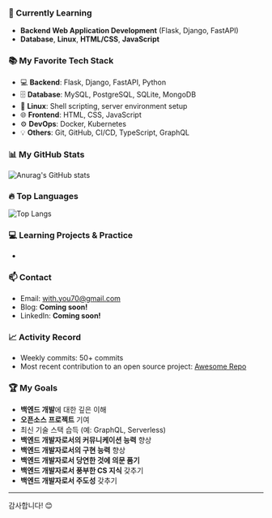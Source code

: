 
### 🚀 Currently Learning
- **Backend Web Application Development** (Flask, Django, FastAPI)
- **Database**, **Linux**, **HTML/CSS**, **JavaScript**

### 📚 My Favorite Tech Stack
- 💻 **Backend**: Flask, Django, FastAPI, Python
- 🗄️ **Database**: MySQL, PostgreSQL, SQLite, MongoDB
- 🐧 **Linux**: Shell scripting, server environment setup
- 🌐 **Frontend**: HTML, CSS, JavaScript
- ⚙️ **DevOps**: Docker, Kubernetes
- 💡 **Others**: Git, GitHub, CI/CD, TypeScript, GraphQL

### 📊 **My GitHub Stats**
![Anurag's GitHub stats](https://github-readme-stats.vercel.app/api?username=domain0099&show_icons=true&hide_title=true&count_private=true&hide=prs&theme=radical)

### 🔥 **Top Languages**
![Top Langs](https://github-readme-stats.vercel.app/api/top-langs/?username=domain0099&layout=compact&theme=radical)

### 💻 Learning Projects & Practice
- 

### 📫 Contact
- Email: [with.you70@gmail.com](mailto:with.you@gmail.com)
- Blog: **Coming soon!**
- LinkedIn: **Coming soon!**

### 📈 Activity Record
- Weekly commits: 50+ commits
- Most recent contribution to an open source project: [Awesome Repo](https://github.com/opensource/repo)

### 🏆 My Goals
- **백엔드 개발**에 대한 깊은 이해
- **오픈소스 프로젝트** 기여
- 최신 기술 스택 습득 (예: GraphQL, Serverless)
- **백엔드 개발자로서의 커뮤니케이션 능력** 향상
- **백엔드 개발자로서의 구현 능력** 향상
- **백엔드 개발자로서 당연한 것에 의문 품기**
- **백엔드 개발자로서 풍부한 CS 지식** 갖추기
- **백엔드 개발자로서 주도성** 갖추기

---

감사합니다! 😊
